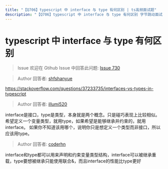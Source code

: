 ```yaml
---
title: "【Q706】typescript 中 interface 与 type 有何区别 | ts高频面试题"
description: "【Q706】typescript 中 interface 与 type 有何区别 字节跳动面试题、阿里腾讯面试题、美团小米面试题。"
---
```


# typescript 中 interface 与 type 有何区别

> Issue
> 欢迎在 Gtihub Issue 中回答此问题: [Issue 730](https://github.com/shfshanyue/Daily-Question/issues/730)

> Author
> 回答者: [shfshanyue](https://github.com/shfshanyue)

https://stackoverflow.com/questions/37233735/interfaces-vs-types-in-typescript

> Author
> 回答者: [illumi520](https://github.com/illumi520)

interface是接口，type是类型，本身就是两个概念。只是碰巧表现上比较相似。
希望定义一个变量类型，就用type，如果希望是能够继承并约束的，就用interface。
如果你不知道该用哪个，说明你只是想定义一个类型而非接口，所以应该用type。

> Author
> 回答者: [coderhn](https://github.com/coderhn)

interface和type都可以用来声明和约束变量类型结构，interface可以被继承重载，type要想被继承只能使用联合&，而且interface的性能比type更好
